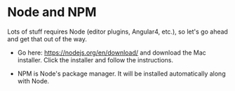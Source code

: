 # Node and NPM

  Lots of stuff requires Node (editor plugins, Angular4, etc.), so let's go ahead and get that out of the way.

  - Go here: <https://nodejs.org/en/download/> and download the Mac installer. Click the installer and follow the instructions.
  
  - NPM is Node's package manager. It will be installed automatically along with Node.
